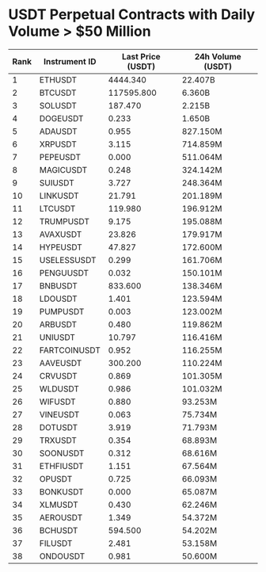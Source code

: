 # USDT Perpetual Contracts with Daily Volume > $50 Million

| Rank | Instrument ID | Last Price (USDT) | 24h Volume (USDT) |
|------|---------------|-------------------|-------------------|
| 1 | ETHUSDT | 4444.340 | 22.407B |
| 2 | BTCUSDT | 117595.800 | 6.360B |
| 3 | SOLUSDT | 187.470 | 2.215B |
| 4 | DOGEUSDT | 0.233 | 1.650B |
| 5 | ADAUSDT | 0.955 | 827.150M |
| 6 | XRPUSDT | 3.115 | 714.859M |
| 7 | PEPEUSDT | 0.000 | 511.064M |
| 8 | MAGICUSDT | 0.248 | 324.142M |
| 9 | SUIUSDT | 3.727 | 248.364M |
| 10 | LINKUSDT | 21.791 | 201.189M |
| 11 | LTCUSDT | 119.980 | 196.912M |
| 12 | TRUMPUSDT | 9.175 | 195.088M |
| 13 | AVAXUSDT | 23.826 | 179.917M |
| 14 | HYPEUSDT | 47.827 | 172.600M |
| 15 | USELESSUSDT | 0.299 | 161.706M |
| 16 | PENGUUSDT | 0.032 | 150.101M |
| 17 | BNBUSDT | 833.600 | 138.346M |
| 18 | LDOUSDT | 1.401 | 123.594M |
| 19 | PUMPUSDT | 0.003 | 123.002M |
| 20 | ARBUSDT | 0.480 | 119.862M |
| 21 | UNIUSDT | 10.797 | 116.416M |
| 22 | FARTCOINUSDT | 0.952 | 116.255M |
| 23 | AAVEUSDT | 300.200 | 110.224M |
| 24 | CRVUSDT | 0.869 | 101.305M |
| 25 | WLDUSDT | 0.986 | 101.032M |
| 26 | WIFUSDT | 0.880 | 93.253M |
| 27 | VINEUSDT | 0.063 | 75.734M |
| 28 | DOTUSDT | 3.919 | 71.793M |
| 29 | TRXUSDT | 0.354 | 68.893M |
| 30 | SOONUSDT | 0.312 | 68.616M |
| 31 | ETHFIUSDT | 1.151 | 67.564M |
| 32 | OPUSDT | 0.725 | 66.093M |
| 33 | BONKUSDT | 0.000 | 65.087M |
| 34 | XLMUSDT | 0.430 | 62.246M |
| 35 | AEROUSDT | 1.349 | 54.372M |
| 36 | BCHUSDT | 594.500 | 54.202M |
| 37 | FILUSDT | 2.481 | 53.158M |
| 38 | ONDOUSDT | 0.981 | 50.600M |
